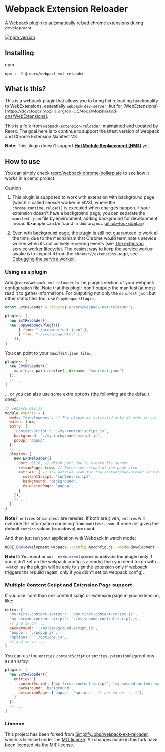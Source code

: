 # Webpack Extension Reloader

A Webpack plugin to automatically reload chrome extensions during development.

[![npm version](https://img.shields.io/npm/v/@reorx/webpack-ext-reloader)](https://www.npmjs.com/package/@reorx/webpack-ext-reloader)

## Installing

npm

```bash
npm i -D @reorx/webpack-ext-reloader
```


## What is this?

This is a webpack plugin that allows you to bring hot reloading functionality to WebExtensions, essentially `webpack-dev-server`, but for (WebExtensions)[https://developer.mozilla.org/en-US/docs/Mozilla/Add-ons/WebExtensions].

This is a fork from [`webpack-extension-reloader`](https://github.com/SimplifyJobs/webpack-ext-reloader), maintained and updated by Reorx. The goal here is to continue to support the latest version of webpack and Chrome Extension Manifest V3.

**Note**: This plugin doesn't support [**Hot Module Replacement (HMR)**](https://webpack.js.org/concepts/hot-module-replacement/) yet.


## How to use

You can simply check [reorx/webpack-chrome-boilerplate](https://github.com/reorx/webpack-chrome-boilerplate) to see how it works in a demo project.

> [!CAUTION]
>
> 1. This plugin is supposed to work with extension with background page (which is called service worker in MV3), where the `chrome.runtime.reload()` is executed when changes happen. If your extension doesn't have a background page, you can separate the `manifest.json` file by environment, adding background for development mode. (Example can be found in this project: [github-toc-sidebar](https://github.com/reorx/github-toc-sidebar/blob/9b9e255d46561ece0f4109bbaf317a5a87063f36/webpack.config.js#L19))
>
> 2. Even with background page, the plugin is still not guaranteed to work all the time, due to the mechanism that Chrome would terminate a service worker when its not actively receiving events (see [The extension service worker lifecycle](https://developer.chrome.com/docs/extensions/develop/concepts/service-workers/lifecycle#idle-shutdown)). The easiest way to keep the service worker awake is to inspect it from the `chrome://extensions` page, see [Debugging the service worker](https://developer.chrome.com/docs/extensions/get-started/tutorial/service-worker-events).


### Using as a plugin

Add `@reorx/webpack-ext-reloader` to the plugins section of your webpack configuration file. Note that this plugin don't outputs the manifest (at most read it to gather information).
For outputing not only the `manifest.json` but other static files too, use `CopyWebpackPlugin`.

```js
const ExtReloader = require('@reorx/webpack-ext-reloader');

plugins: [
  new ExtReloader(),
  new CopyWebpackPlugin([
      { from: "./src/manifest.json" },
      { from: "./src/popup.html" },
    ]),
]
```

You can point to your `manifest.json file`...

```js
plugins: [
  new ExtReloader({
    manifest: path.resolve(__dirname, "manifest.json")
  }),
  // ...
]
```

... or you can also use some extra options (the following are the default ones):

```js
// webpack.dev.js
module.exports = {
  mode: "development", // The plugin is activated only if mode is set to development
  watch: true,
  entry: {
    'content-script': './my-content-script.js',
    background: './my-background-script.js',
    popup: 'popup',
  },
  //...
  plugins: [
    new ExtReloader({
      port: 9110, // Which port use to create the server
      reloadPage: true, // Force the reload of the page also
      entries: { // The entries used for the content/background scripts or extension pages
        contentScript: 'content-script',
        background: 'background',
        extensionPage: 'popup',
      }
    }),
    // ...
  ]
}
```

**Note I**: `entries` or `manifest` are needed. If both are given, `entries` will override the information comming from `manifest.json`. If none are given the default `entries` values (see above) are used.

And then just run your application with Webpack in watch mode:

```bash
NODE_ENV=development webpack --config myconfig.js --mode=development --watch
```

**Note II**: You need to set `--mode=development` to activate the plugin (only if you didn't set on the webpack.config.js already) then you need to run with `--watch`, as the plugin will be able to sign the extension only if webpack triggers the rebuild (again, only if you didn't set on webpack.config).

### Multiple Content Script and Extension Page support

If you use more than one content script or extension page in your extension, like:

```js
entry: {
  'my-first-content-script': './my-first-content-script.js',
  'my-second-content-script': './my-second-content-script.js',
  // and so on ...
  background: './my-background-script.js',
  'popup': './popup.js',
  'options': './options.js',
  // and so on ...
}
```

You can use the `entries.contentScript` or `entries.extensionPage` options as an array:

```js
plugins: [
  new ExtReloader({
    entries: {
      contentScript: ['my-first-content-script', 'my-second-content-script', /* and so on ... */],
      background: 'background',
      extensionPage: ['popup', 'options', /* and so on ... */],
    }
  }),
  // ...
]
```


### License

This project has been forked from [SimplifyJobs/webpack-ext-reloader](https://github.com/SimplifyJobs/webpack-ext-reloader), which is licensed under the [MIT license](https://github.com/SimplifyJobs/webpack-ext-reloader/blob/master/LICENSE). All changes made in this fork have been licensed via the [MIT license](https://github.com/reorx/webpack-ext-reloader/blob/master/LICENSE).
